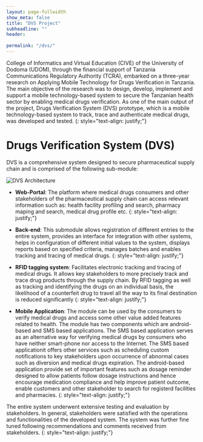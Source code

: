 ```yaml
---
layout: page-fullwidth
show_meta: false
title: "DVS Project"
subheadline: ""
header:
   
permalink: "/dvs/"
---
```


College of Informatics and Virtual Education (CIVE) of the University of Dodoma (UDOM), through the financial support of Tanzania Communications Regulatory Authority (TCRA), embarked on a three-year research on Applying Mobile Technology for Drugs Verification in Tanzania. The main objective of the research was to design, develop, implement and support a mobile technology-based system to secure the Tanzanian health sector by enabling medical drugs verification. As one of the main output of the project, Drugs Verification System (DVS) prototype, which is a mobile technology-based system to track, trace and authenticate medical drugs, was developed and tested.
{: style="text-align: justify;"}

# Drugs Verification System (DVS)

DVS is a comprehensive system designed to secure pharmaceutical supply chain and is comprised of the following sub-module:

![DVS Architecture](/img/math_for_ml.JPG)

* **Web-Portal**: The platform where medical drugs consumers and other stakeholders of the pharmaceutical supply chain can access relevant information such as: health facility profiling and search, pharmacy maping and search, medical drug profile etc.
{: style="text-align: justify;"}

* **Back-end**: This submodule allows registration of different entries to the entire system, provides an interface for integration with other systems, helps in configuration of different initial values to the system, displays reports based on specified criteria, manages batches and enables tracking and tracing of medical drugs.
{: style="text-align: justify;"}

* **RFID tagging system**: Facilitates electronic tracking and tracing of medical drugs. It allows key stakeholders to more precisely track and trace drug products through the supply chain. By RFID tagging as well as tracking and identifying the drugs on an individual basis, the likelihood of a counterfeit drug to travel all the way to its final destination is reduced significantly 
{: style="text-align: justify;"}

* **Mobile Application**: The module can be used by the consumers to verify medical drugs and access some other value added features related to health. The module has two components which are android-based and SMS based applications. The SMS based application serves as an alternative way for verifying medical drugs by consumers who have neither smart-phone nor access to the Internet. The SMS based applicationit offers other services such as scheduling custom notifications to key stakeholders upon occurrence of abnormal cases such as diversion and medical drugs expiration. The android-based application provide set of important features such as dosage reminder designed to allow patients follow dosage instructions and hence encourage medication compliance and help improve patient outcome, enable customers and other stakeholder to search for registerd facilities and pharmacies. 
{: style="text-align: justify;"}

The entire system underwent extensive testing and evaluation by stakeholders. In general, stakeholders were satisfied with the operations and functionalities of the developed system. The system was further fine tuned following recommendations and comments received from stakeholders.
{: style="text-align: justify;"}
